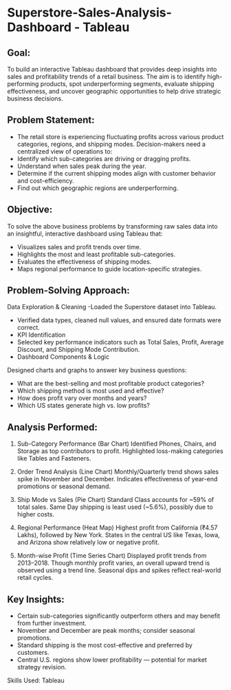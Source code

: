 #                                   Superstore-Sales-Analysis-Dashboard - Tableau


## Goal:
To build an interactive Tableau dashboard that provides deep insights into sales and profitability trends of a retail business. The aim is to identify high-performing products, spot underperforming segments, evaluate shipping effectiveness, and uncover geographic opportunities to help drive strategic business decisions.

## Problem Statement:
- The retail store is experiencing fluctuating profits across various product categories, regions, and shipping modes. Decision-makers need a centralized view of operations to:
- Identify which sub-categories are driving or dragging profits.
- Understand when sales peak during the year.
- Determine if the current shipping modes align with customer behavior and cost-efficiency.
- Find out which geographic regions are underperforming.

## Objective:
To solve the above business problems by transforming raw sales data into an insightful, interactive dashboard using Tableau that:
- Visualizes sales and profit trends over time.
- Highlights the most and least profitable sub-categories.
- Evaluates the effectiveness of shipping modes.
- Maps regional performance to guide location-specific strategies.

## Problem-Solving Approach:
Data Exploration & Cleaning
-Loaded the Superstore dataset into Tableau.
- Verified data types, cleaned null values, and ensured date formats were correct.
- KPI Identification
- Selected key performance indicators such as Total Sales, Profit, Average Discount, and Shipping Mode Contribution.
- Dashboard Components & Logic

Designed charts and graphs to answer key business questions:
- What are the best-selling and most profitable product categories?
- Which shipping method is most used and effective?
- How does profit vary over months and years?
- Which US states generate high vs. low profits?

## Analysis Performed:
1. Sub-Category Performance (Bar Chart)
Identified Phones, Chairs, and Storage as top contributors to profit.
Highlighted loss-making categories like Tables and Fasteners.

2. Order Trend Analysis (Line Chart)
Monthly/Quarterly trend shows sales spike in November and December.
Indicates effectiveness of year-end promotions or seasonal demand.

3. Ship Mode vs Sales (Pie Chart)
Standard Class accounts for ~59% of total sales.
Same Day shipping is least used (~5.6%), possibly due to higher costs.

4. Regional Performance (Heat Map)
Highest profit from California (₹4.57 Lakhs), followed by New York.
States in the central US like Texas, Iowa, and Arizona show relatively low or negative profit.

5. Month-wise Profit (Time Series Chart)
Displayed profit trends from 2013–2018.
Though monthly profit varies, an overall upward trend is observed using a trend line.
Seasonal dips and spikes reflect real-world retail cycles.

## Key Insights:
- Certain sub-categories significantly outperform others and may benefit from further investment.
- November and December are peak months; consider seasonal promotions.
- Standard shipping is the most cost-effective and preferred by customers.
- Central U.S. regions show lower profitability — potential for market strategy revision.

Skills Used: Tableau


